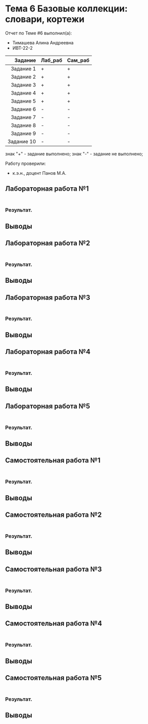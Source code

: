# Тема 6 Базовые коллекции: словари, кортежи
Отчет по Теме #6 выполнил(а):
+ Тимашева Алина Андреевна
+ ИВТ-22-2

| Задание | Лаб_раб | Сам_раб |
|--------:|---------|---------|
|Задание 1|+        |+        |
|Задание 2|+        |+        |
|Задание 3|+        |+        |
|Задание 4|+        |+        |
|Задание 5|+        |+        |
|Задание 6|-        |-        |
|Задание 7|-        |-        |
|Задание 8|-        |-        |
|Задание 9|-        |-        |
|Задание 10|-       |-        |

знак "+" - задание выполнено; знак "-" - задание не выполнено;

Работу проверили:
+ к.э.н., доцент Панов М.А.

## Лабораторная работа №1
### 


```python

```

### Результат.

## Выводы


## Лабораторная работа №2
### 


```python

```

### Результат.

## Выводы

## Лабораторная работа №3
### 


```python

```

### Результат.

## Выводы

  
## Лабораторная работа №4
### 


```python

```

### Результат.

## Выводы


## Лабораторная работа №5
### 


```python

```

### Результат.

## Выводы


## Самостоятельная работа №1
### 


```python

```

### Результат.

## Выводы

## Самостоятельная работа №2
### 


```python

```

### Результат.

## Выводы

  
## Самостоятельная работа №3
### 


```python

```

### Результат.

## Выводы

  
## Самостоятельная работа №4
### 


```python

```

### Результат.

## Выводы

  
## Самостоятельная работа №5
### 


```python

```

### Результат.

## Выводы
